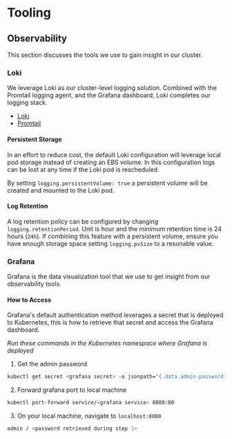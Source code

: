 # Tooling

## **Observability**

This section discusses the tools we use to gain insight in our cluster.

### **Loki**

We leverage Loki as our cluster-level logging solution. Combined with the Promtail logging agent, and the Grafana dashboard, Loki completes our logging stack.

- [Loki](https://grafana.com/docs/loki/latest/)
- [Promtail](https://grafana.com/docs/loki/latest/clients/promtail/)

#### **Persistent Storage**

In an effort to reduce cost, the default Loki configuration will leverage local pod storage instead of creating an EBS volume. In this configuration logs can be lost at any time if the Loki pod is rescheduled.

By setting `logging.persistentVolume: true` a persistent volume will be created and mounted to the Loki pod.

#### **Log Retention**

A log retention policy can be configured by changing `logging.retentionPeriod`. Unit is hour and the minimum retention time is 24 hours (`24h`). If combining this feature with a persistent volume, ensure you have enough storage space setting `logging.pvSize` to a resonable value.

### **Grafana**

Grafana is the data visualization tool that we use to get insight from our observability tools.

#### **How to Access**

Grafana's default authentication method leverages a secret that is deployed to Kubernetes, this is how to retrieve that secret and access the Grafana dashboard.

_Run these commands in the Kubernetes namespace where Grafana is deployed_

1. Get the admin password

```sh
kubectl get secret <grafana secret> -o jsonpath="{.data.admin-password}" | base64 --decode ; echo
```

2. Forward grafana port to local machine

```sh
kubectl port-forward service/<grafana service> 8080:80
```

3. On your local machine, navigate to `localhost:8080`

```sh
admin / <password retrieved during step 1>
```
